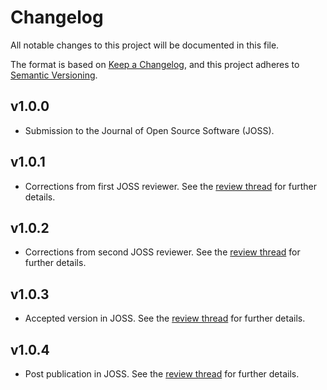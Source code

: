 # Changelog

All notable changes to this project will be documented in this file.

The format is based on [Keep a Changelog](https://keepachangelog.com/en/1.1.0/), 
and this project adheres to [Semantic Versioning](https://semver.org/spec/v2.0.0.html).

## v1.0.0

- Submission to the Journal of Open Source Software (JOSS).

## v1.0.1

- Corrections from first JOSS reviewer. See the [review thread](https://github.com/openjournals/joss-reviews/issues/6356) for further details.

## v1.0.2

- Corrections from second JOSS reviewer. See the [review thread](https://github.com/openjournals/joss-reviews/issues/6356) for further details.

## v1.0.3

- Accepted version in JOSS. See the [review thread](https://github.com/openjournals/joss-reviews/issues/6356) for further details.

## v1.0.4

- Post publication in JOSS. See the [review thread](https://github.com/openjournals/joss-reviews/issues/6356) for further details.
